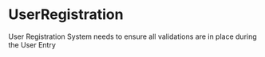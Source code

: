 # UserRegistration
User Registration System needs to ensure all validations  are in place during the User Entry
